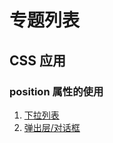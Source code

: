 专题列表
====

CSS 应用
----

### position 属性的使用

1. [下拉列表](./css/position/dropdown.md)
2. [弹出层/对话框](./css/position/modal.md)
